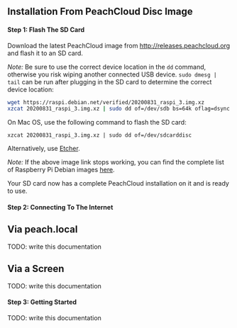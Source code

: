 ## Installation From PeachCloud Disc Image

#### Step 1: Flash The SD Card

Download the latest PeachCloud image from http://releases.peachcloud.org and flash it to an SD card.

_Note:_ Be sure to use the correct device location in the `dd` command, otherwise you risk wiping another connected USB device. `sudo dmesg | tail` can be run after plugging in the SD card to determine the correct device location:

```bash
wget https://raspi.debian.net/verified/20200831_raspi_3.img.xz
xzcat 20200831_raspi_3.img.xz | sudo dd of=/dev/sdb bs=64k oflag=dsync status=progress
```

On Mac OS, use the following command to flash the SD card:

`xzcat 20200831_raspi_3.img.xz | sudo dd of=/dev/sdcarddisc`

Alternatively, use [Etcher](https://www.balena.io/etcher/).

_Note:_ If the above image link stops working, you can find the complete list of Raspberry Pi Debian images [here](https://raspi.debian.net/tested-images/).

Your SD card now has a complete PeachCloud installation on it and is ready to use. 


#### Step 2: Connecting To The Internet 

## Via peach.local

TODO: write this documentation

## Via a Screen

TODO: write this documentation


#### Step 3: Getting Started

TODO: write this documentation